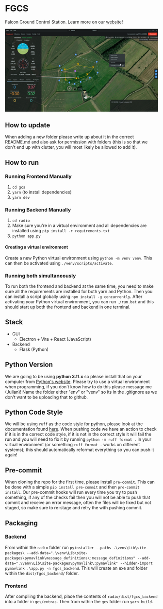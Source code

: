 # FGCS

Falcon Ground Control Station. Learn more on our [website](https://fgcs.projectfalcon.uk)!

![UI Screenshot](ui.png)

## How to update

When adding a new folder please write up about it in the correct README.md and also ask for permission with folders (this is so that we don't end up with clutter, you will most likely be allowed to add it).

## How to run

### Running Frontend Manually

1. `cd gcs`
2. `yarn` (to install dependencies)
3. `yarn dev`

### Running Backend Manually

1. `cd radio`
2. Make sure you're in a virtual environment and all dependencies are installed using `pip install -r requirements.txt`
3. `python app.py`

#### Creating a virtual environment

Create a new Python virtual environment using `python -m venv venv`. This can then be activated using `./venv/scripts/activate`.

### Running both simultaneously

To run both the frontend and backend at the same time, you need to make sure all the requirements are installed for both yarn and Python. Then you can install a script globally using `npm install -g concurrently`. After activating your Python virtual environment, you can run `./run.bat` and this should start up both the frontend and backend in one terminal.

## Stack

- GUI
  - Electron + Vite + React (JavaScript)
- Backend
  - Flask (Python)

## Python Version

We are going to be using **python 3.11.x** so please install that on your computer from [Python's website](https://www.python.org/downloads/). Please try to use a virtual environment when programming, if you don't know how to do this please message me (Julian)! Name the folder either "env" or "venv" so its in the .gitignore as we don't want to be uploading that to github.

## Python Code Style

We will be using `ruff` as the code style for python, please look at the documentation found [here](https://docs.astral.sh/ruff/). When pushing code we have an action to check if it is in the correct code style, if it is not in the correct style it will fail the run and you will need to fix it by running `python -m ruff format .` in your virtual environment (or something `ruff format .` works on different systems); this should automatically reformat everything so you can push it again!

## Pre-commit

When cloning the repo for the first time, please install `pre-commit`. This can be done with a simple `pip install pre-commit` and then `pre-commit install`. Our pre-commit hooks will run every time you try to push something, if any of the checks fail then you will not be able to push that commit and receive an error message, often the files will be fixed but not staged, so make sure to re-stage and retry the with pushing commit.

## Packaging

### Backend

From within the `radio` folder run `pyinstaller --paths .\venv\Lib\site-packages\ --add-data=".\venv\Lib\site-packages\pymavlink\message_definitions\:message_definitions" --add-data=".\venv\Lib\site-packages\pymavlink\:pymavlink" --hidden-import pymavlink .\app.py -n fgcs_backend`. This will create an exe and folder within the `dist/fgcs_backend/` folder.

### Frontend

After compiling the backend, place the contents of `radio/dist/fgcs_backend` into a folder in `gcs/extras`. Then from within the `gcs` folder run `yarn build`.
